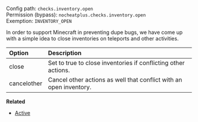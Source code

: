 Config path: `checks.inventory.open`  
Permission (bypass): `nocheatplus.checks.inventory.open`  
Exemption: `INVENTORY_OPEN`  

In order to support Minecraft in preventing dupe bugs, we have come up with a simple idea to close inventories on teleports and other activities.

| Option              | Description |
| :------------------ | :---------- |
| close               | Set to true to close inventories if conflicting other actions. |
| cancelother         | Cancel other actions as well that conflict with an open inventory. |

**Related**  
* [Active](Global#Active)